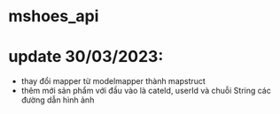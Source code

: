 # mshoes_api
# update 30/03/2023: 
  - thay đổi mapper từ modelmapper thành mapstruct
  - thêm mới sản phẩm với đầu vào là cateId, userId và chuỗi String các đường dẫn hình ảnh
